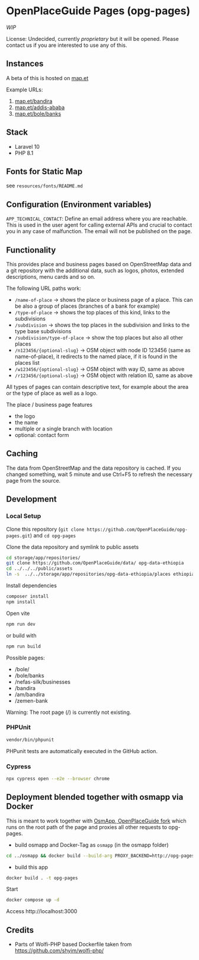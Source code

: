 # OpenPlaceGuide Pages (opg-pages)

*WIP*

License: Undecided, currently *proprietary* but it will be opened. Please contact us if you are interested to use any of this.

## Instances

A beta of this is hosted on [map.et](https://map.et/)

Example URLs:

1. [map.et/bandira](https://map.et/bandira)
2. [map.et/addis-ababa](https://map.et/addis-ababa)
3. [map.et/bole/banks](https://map.et/bole/banks)
   
## Stack

* Laravel 10
* PHP 8.1

## Fonts for Static Map

see `resources/fonts/README.md`

## Configuration (Environment variables)

`APP_TECHNICAL_CONTACT`: Define an email address where you are reachable. This is used in the user agent for calling
external APIs and crucial to contact you in any case of malfunction. The email will not be published on the page.

## Functionality

This provides place and business pages based on OpenStreetMap data and a git repository with the additional data,
such as logos, photos, extended descriptions, menu cards and so on.

The following URL paths work:

* `/name-of-place` -> shows the place or business page of a place. This can be also a group of places (branches of a bank for example)
* `/type-of-place` -> shows the top places of this kind, links to the subdivisions
* `/subdivision` -> shows the top places in the subdivision and links to the type base subdivisions
* `/subdivision/type-of-place` -> show the top places but also all other places
* `/n123456/{optional-slug}` -> OSM object with node ID 123456 (same as name-of-place), it redirects to the named place, if it is found in the places list
* `/w123456/{optional-slug}` -> OSM object with way ID, same as above
* `/r123456/{optional-slug}` -> OSM object with relation ID, same as above

All types of pages can contain descriptive text, for example about the area or the type of place as well as a logo.

The place / business page features

* the logo
* the name
* multiple or a single branch with location
* optional: contact form

## Caching

The data from OpenStreetMap and the data repository is cached. If you changed something, wait 5 minute and use Ctrl+F5 to refresh
the necessary page from the source.

## Development

### Local Setup

Clone this repository (`git clone https://github.com/OpenPlaceGuide/opg-pages.git`) and `cd opg-pages`

Clone the data repository and symlink to public assets

```bash
cd storage/app/repositories/
git clone https://github.com/OpenPlaceGuide/data/ opg-data-ethiopia
cd ../../../public/assets
ln -s  ../../storage/app/repositories/opg-data-ethiopia/places ethiopia
```

Install dependencies

```bash
composer install
npm install
```

Open vite

```bash
npm run dev
```

or build with

```bash
npm run build
```

Possible pages:

* /bole/
* /bole/banks
* /nefas-silk/businesses
* /bandira
* /am/bandira
* /zemen-bank

Warning: The root page (/) is currently not existing.

### PHPUnit

```bash
vendor/bin/phpunit
```

PHPunit tests are automatically executed in the GitHub action.

### Cypress

```bash
npx cypress open --e2e --browser chrome
```

## Deployment blended together with osmapp via Docker

This is meant to work together with [OsmApp, OpenPlaceGuide fork](https://github.com/OpenPlaceGuide/osmapp) which runs
on the root path of the page and proxies all other requests to opg-pages.

* build osmapp and Docker-Tag as `osmapp` (in the osmapp folder)

```bash
cd ../osmapp && docker build --build-arg PROXY_BACKEND=http://opg-pages/ . -t osmapp
```

* build this app
```bash
docker build . -t opg-pages
```

Start 
```bash
docker compose up -d
```

Access http://localhost:3000


## Credits

* Parts of Wolfi-PHP based Dockerfile taken from https://github.com/shyim/wolfi-php/
